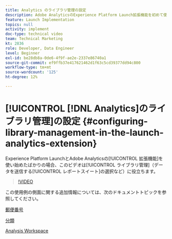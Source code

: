```yaml
---
title: Analytics のライブラリ管理の設定
description: Adobe AnalyticsのExperience Platform Launch拡張機能を初めて使用する場合は、このビデオを参照すると、データの送信先となるレポートスイートの選択など、設定のライブラリ管理の部分に役立ちます。
feature: Launch Implementation
topics: null
activity: implement
doc-type: technical video
team: Technical Marketing
kt: 2836
role: Developer, Data Engineer
level: Beginner
exl-id: be28db8a-0de6-4f9f-ae2e-2337e86740a1
source-git-commit: ef9ffb37e417621462d1f63c5cd39377dd94c800
workflow-type: tm+mt
source-wordcount: '125'
ht-degree: 12%

---
```


# [!UICONTROL [!DNL Analytics]のライブラリ管理]の設定 {#configuring-library-management-in-the-launch-analytics-extension}

Experience Platform LaunchとAdobe Analyticsの[!UICONTROL 拡張機能]を使い始めたばかりの場合、このビデオは[!UICONTROL ライブラリ管理]（データを送信する[!UICONTROL レポートスイート]の選択など）に役立ちます。

>[!VIDEO](https://video.tv.adobe.com/v/27092/?quality=12)

この使用例の側面に関する追加情報については、次のドキュメントトピックを参照してください。

[郵便番号](https://experienceleague.adobe.com/docs/analytics/components/dimensions/zip-code.html?lang=en)

[分類](https://experienceleague.adobe.com/docs/analytics/components/classifications/c-classifications.html?lang=ja)

[Analysis Workspace](https://experienceleague.adobe.com/docs/analytics/analyze/analysis-workspace/analysis-workspace-features.html)
